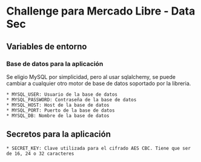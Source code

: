 # Challenge para Mercado Libre - Data Sec

## Variables de entorno

### Base de datos para la aplicación
Se eligio MySQL por simplicidad, pero al usar sqlalchemy, se puede cambiar a cualquier otro motor de base de datos soportado por la libreria.
```
* MYSQL_USER: Usuario de la base de datos
* MYSQL_PASSWORD: Contraseña de la base de datos
* MYSQL_HOST: Host de la base de datos
* MYSQL_PORT: Puerto de la base de datos
* MYSQL_DB: Nombre de la base de datos
```

## Secretos para la aplicación
```
* SECRET_KEY: Clave utilizada para el cifrado AES CBC. Tiene que ser de 16, 24 o 32 caracteres
```